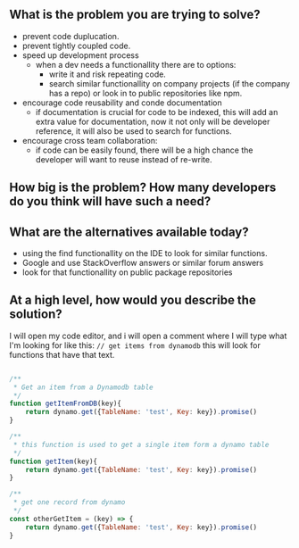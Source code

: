 

## What is the problem you are trying to solve?
- prevent code duplucation.
- prevent tightly coupled code.
- speed up development process
  - when a dev needs a functionallity there are to options:
    - write it and risk repeating code.
    - search similar functionallity on company projects (if the company has a repo) or look in to public repositories like npm.
- encourage code reusability and conde documentation
  - if documentation is crucial for code to be indexed, this will add an extra value for documentation, now it not only will be developer reference, it will also be used to search for functions.
- encourage cross team collaboration:
  - if code can be easily found, there will be a high chance the developer will want to reuse instead of re-write.


## How big is the problem? How many developers do you think will have such a need?


## What are the alternatives available today?
- using the find functionallity on the IDE to look for similar functions.
- Google and use StackOverflow answers or similar forum answers
- look for that functionallity on public package repositories


## At a high level, how would you describe the solution?
I will open my code editor, and i will open a comment where I will type what I'm looking for like this: `// get items from dynamodb` this will look for functions that have that text.

```js

/**
 * Get an item from a Dynamodb table
 */
function getItemFromDB(key){
    return dynamo.get({TableName: 'test', Key: key}).promise()
}

/**
 * this function is used to get a single item form a dynamo table
 */
function getItem(key){
    return dynamo.get({TableName: 'test', Key: key}).promise()
}

/**
 * get one record from dynamo
 */
const otherGetItem = (key) => {
    return dynamo.get({TableName: 'test', Key: key}).promise()
}

```